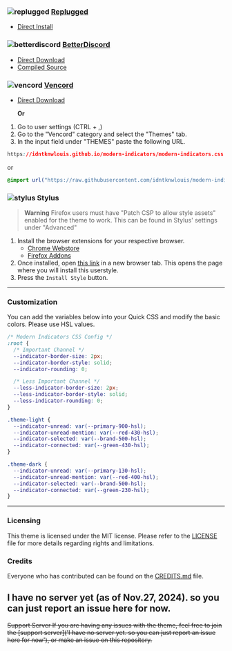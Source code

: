 ### ![replugged](https://discord-extensions.github.io/assets/icons/replugged.png) **[Replugged](https://replugged.dev)**
- [Direct Install](https://youtu.be/dQw4w9WgXcQ)

### ![betterdiscord](https://discord-extensions.github.io/assets/icons/betterdiscord.png) **[BetterDiscord](https://betterdiscord.app)**
- [Direct Download](https://github.com/idntknwlouis/modern-indicators/releases/download/update/modern-indicators.theme.css)
- [Compiled Source](https://idntknwlouis.github.io/modern-indicators/src/source.css)

### ![vencord](https://discord-extensions.github.io/assets/icons/vencord.gif) **[Vencord](https://github.com/Vendicated/Vencord)**
- [Direct Download](https://github.com/idntknwlouis/modern-indicators/releases/download/update/modern-indicators.theme.css)

    **Or**

1. Go to user settings (CTRL + ,)
2. Go to the "Vencord" category and select the "Themes" tab.
3. In the input field under "THEMES" paste the following URL.
```css
https://idntknwlouis.github.io/modern-indicators/modern-indicators.css
```
or
```css
@import url("https://raw.githubusercontent.com/idntknwlouis/modern-indicators/refs/heads/main/src/source.css");
```

### ![stylus](https://discord-extensions.github.io/assets/icons/stylus.png) **Stylus**
> **Warning**
> Firefox users must have "Patch CSP to allow style assets" enabled for the theme to work. This can be found in Stylus' settings under "Advanced"
1. Install the browser extensions for your respective browser.
    - [Chrome Webstore](https://chrome.google.com/webstore/detail/stylus/clngdbkpkpeebahjckkjfobafhncgmne)
    - [Firefox Addons](https://addons.mozilla.org/en-US/firefox/addon/styl-us/)
2. Once installed, open [this link](https://github.com/idntknwlouis/modern-indicators/blob/main/clients/modern-indicators.user.css) in a new browser tab. This opens the page where you will install this userstyle.
3. Press the `Install Style` button.
---
### Customization
You can add the variables below into your Quick CSS and modify the basic colors. Please use HSL values.
```css
/* Modern Indicators CSS Config */
:root {
  /* Important Channel */
  --indicator-border-size: 2px;
  --indicator-border-style: solid;
  --indicator-rounding: 0;

  /* Less Important Channel */
  --less-indicator-border-size: 2px;
  --less-indicator-border-style: solid;
  --less-indicator-rounding: 0;
}

.theme-light {
  --indicator-unread: var(--primary-900-hsl);
  --indicator-unread-mention: var(--red-430-hsl);
  --indicator-selected: var(--brand-500-hsl);
  --indicator-connected: var(--green-430-hsl);
}

.theme-dark {
  --indicator-unread: var(--primary-130-hsl);
  --indicator-unread-mention: var(--red-400-hsl);
  --indicator-selected: var(--brand-500-hsl);
  --indicator-connected: var(--green-230-hsl);
}
```
---
### Licensing
This theme is licensed under the MIT license. Please refer to the [LICENSE](./LICENSE) file for more details regarding rights and limitations.

### Credits
Everyone who has contributed can be found on the [CREDITS.md](./CREDITS.md) file.

## I have no server yet (as of Nov.27, 2024). so you can just report an issue here for now.
~~Support Server
If you are having any issues with the theme, feel free to join the [support server]('I have no server yet. so you can just report an issue here for now'), or make an issue on this repository.~~
